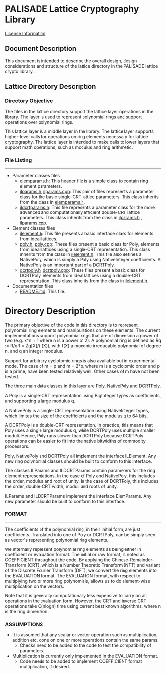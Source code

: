 # PALISADE Lattice Cryptography Library

[License Information](License.md)

## Document Description

This document is intended to describe the overall design, design considerations and structure of the lattice directory
in the PALISADE lattice crypto library.

## Lattice Directory Description

### Directory Objective

The files in the lattice directory support the lattice layer operations in the library. The layer is used to represent
polynomial rings and support operations over polynomial rings.

This lattice layer is a middle layer in the library. The lattice layer supports higher-level calls for operations on
ring elements necessary for lattice cryptography. The lattice layer is intended to make calls to lower layers that
support math operations, such as modulus and ring arithmetic.

### File Listing
------------

* Parameter classes files
  - [elemparams.h](elemparams.h): This header file is a simple class to contain ring element parameters.
  - [ilparams.h](ilparams.h), [ilparams.cpp](../../lib/lattice/ilparams.cpp): This pair of files represents a parameter
    class for the basic single-CRT lattice parameters. This class inherits from the class
    in [elemparams.h](src/lib/lattice/elemparams.h).
  - [ildcrtparams.h](ildcrtparams.h): This file represents a parameter class for the more advanced and computationally
    efficient double-CRT lattice parameters. This class inherits from the class in [ilparams.h](ilparams.h)
    , [ilparams.cpp](../../lib/lattice/ilparams.cpp).
* Element classes files
  - [ilelement.h](ilelement.h): This file presents a basic interface class for elements from ideal lattices.
  - [poly.h](poly.h), [poly.cpp](../../lib/lattice/poly.cpp): These files present a basic class for Poly, elements from
    ideal lattices using a single-CRT representation. This class inherits from the class in [ilelement.h](ilelement.h).
    This file also defines a NativePoly, which is simply a Poly using NativeInteger coefficients. A NativePoly is an
    important part of a DCRTPoly.
  - [dcrtpoly.h](dcrtpoly.h), [dcrtpoly.cpp](../../lib/lattice/dcrtpoly.cpp): These files present a basic class for
    DCRTPoly, elements from ideal lattices using a double-CRT representation. This class inherits from the class
    in [ilelement.h](ilelement.h).
* Documentation files
  - [README.md](README.md): This file.

Directory Description
=====================

The primary objective of the code in this directory is to represent polynomial ring elements and manipulations on these
elements. The current implementations support polynomial rings that are of dimension a power of two (e.g. x^n + 1 where
n is a power of 2). A polynomial ring is defined as Rq := R/qR = Zq[X]/(f(X)), with f(X) a mononic irreducable
polynomial of degree n, and q an integer modulus.

Support for arbitrary cyclotomic rings is also available but in experimental mode. The case of m = p and m = 2*p, where
m is a cyclotomic order and p is a prime, have been tested relatively well. Other cases of m have not been tested.

The three main data classes in this layer are Poly, NativePoly and DCRTPoly.

A Poly is a single-CRT representation using BigInteger types as coefficients, and supporting a large modulus q.

A NativePoly is a single-CRT representation using NativeInteger types, which limites the size of the coefficients and
the modulus q to 64 bits.

A DCRTPoly is a double-CRT representation. In practice, this means that Poly uses a single large modulus q, while
DCRTPoly uses multiple smaller moduli. Hence, Poly runs slower than DCRTPoly because DCRTPoly operations can be easier
to fit into the native bitwidths of commodity processors.

Poly, NativePoly and DCRTPoly all implement the interface ILElement. Any new ring polynomial classes should be built to
conform to this interface.

The classes ILParams and ILDCRTParams contain parameters for the ring element representations. In the case of Poly and
NativePoly, this includes the order, modulus and root of unity. In the case of DCRTPoly, this includes the order,
double-CRT width, moduli and roots of unity.

ILParams and ILDCRTParams implement the interface ElemParams. Any new parameter should be built to conform to this
interface.

### FORMAT
------
The coefficients of the polynomial ring, in their initial form, are just coefficients. Translated into one of Poly or
DCRTPoly, can be simply seen as vector's representing polynomial ring elements.

We internally represent polynomial ring elements as being either in coefficient or evaluation format. The initial or raw
format, is noted as COEFFICIENT throughout the code. By applying the Chinese-Remainder-Transform (CRT), which is a
Number Theoretic Transform (NTT)  and variant of the Discrete Fourier Transform (DFT), we convert the ring elements into
the EVALUATION format. The EVALUATION format, with respect to multiplying two or more ring polynomials, allows us to do
element-wise multiplication on the vectors.

Note that it is generally computationally less expensive to carry on all operations in the evaluation form. However, the
CRT and inverse CRT operations take O(nlogn) time using current best known algorithms, where n is the ring dimension.

### ASSUMPTIONS

* It is assumed that any scalar or vector operation such as multiplication, addition etc. done on one or more operations
  contain the same params.
  - Checks need to be added to the code to test the compatibility of parameters.
* Multiplication is currently only implemented in the EVALUATION format.
  - Code needs to be added to implement COEFFICIENT format multiplication, if desired.

